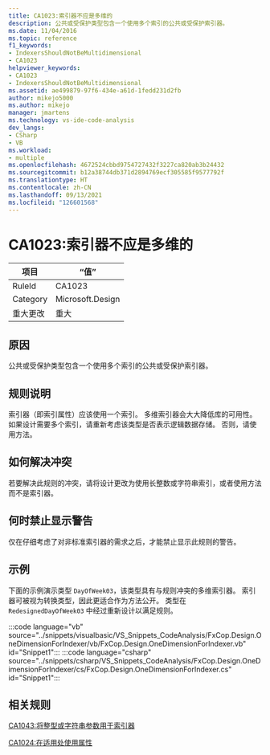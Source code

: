 ```yaml
---
title: CA1023:索引器不应是多维的
description: 公共或受保护类型包含一个使用多个索引的公共或受保护索引器。
ms.date: 11/04/2016
ms.topic: reference
f1_keywords:
- IndexersShouldNotBeMultidimensional
- CA1023
helpviewer_keywords:
- CA1023
- IndexersShouldNotBeMultidimensional
ms.assetid: ae499879-97f6-434e-a61d-1fedd231d2fb
author: mikejo5000
ms.author: mikejo
manager: jmartens
ms.technology: vs-ide-code-analysis
dev_langs:
- CSharp
- VB
ms.workload:
- multiple
ms.openlocfilehash: 4672524cbbd9754727432f3227ca820ab3b24432
ms.sourcegitcommit: b12a38744db371d2894769ecf305585f9577792f
ms.translationtype: HT
ms.contentlocale: zh-CN
ms.lasthandoff: 09/13/2021
ms.locfileid: "126601568"
---
```

# <a name="ca1023-indexers-should-not-be-multidimensional"></a>CA1023:索引器不应是多维的

|项目|“值”|
|-|-|
|RuleId|CA1023|
|Category|Microsoft.Design|
|重大更改|重大|

## <a name="cause"></a>原因
公共或受保护类型包含一个使用多个索引的公共或受保护索引器。

## <a name="rule-description"></a>规则说明
索引器（即索引属性）应该使用一个索引。 多维索引器会大大降低库的可用性。 如果设计需要多个索引，请重新考虑该类型是否表示逻辑数据存储。 否则，请使用方法。

## <a name="how-to-fix-violations"></a>如何解决冲突
若要解决此规则的冲突，请将设计更改为使用长整数或字符串索引，或者使用方法而不是索引器。

## <a name="when-to-suppress-warnings"></a>何时禁止显示警告
仅在仔细考虑了对非标准索引器的需求之后，才能禁止显示此规则的警告。

## <a name="example"></a>示例
下面的示例演示类型 `DayOfWeek03`，该类型具有与规则冲突的多维索引器。 索引器可被视为转换类型，因此更适合作为方法公开。 类型在 `RedesignedDayOfWeek03` 中经过重新设计以满足规则。

:::code language="vb" source="../snippets/visualbasic/VS_Snippets_CodeAnalysis/FxCop.Design.OneDimensionForIndexer/vb/FxCop.Design.OneDimensionForIndexer.vb" id="Snippet1":::
:::code language="csharp" source="../snippets/csharp/VS_Snippets_CodeAnalysis/FxCop.Design.OneDimensionForIndexer/cs/FxCop.Design.OneDimensionForIndexer.cs" id="Snippet1":::

## <a name="related-rules"></a>相关规则
[CA1043:将整型或字符串参数用于索引器](/dotnet/fundamentals/code-analysis/quality-rules/ca1043)

[CA1024:在适用处使用属性](/dotnet/fundamentals/code-analysis/quality-rules/ca1024)

